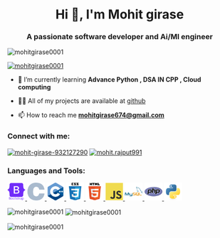 <h1 align="center">Hi 👋, I'm Mohit girase</h1>
<h3 align="center">A passionate software developer and Ai/Ml engineer</h3>

<p align="left"> <img src="https://komarev.com/ghpvc/?username=mohitgirase0001&label=Profile%20views&color=0e75b6&style=flat" alt="mohitgirase0001" /> </p>

<p align="left"> <a href="https://github.com/ryo-ma/github-profile-trophy"><img src="https://github-profile-trophy.vercel.app/?username=mohitgirase0001" alt="mohitgirase0001" /></a> </p>

- 🌱 I’m currently learning **Advance Python , DSA IN CPP , Cloud computing**

- 👨‍💻 All of my projects are available at [github](github)

- 📫 How to reach me **mohitgirase674@gmail.com**

<h3 align="left">Connect with me:</h3>
<p align="left">
<a href="https://linkedin.com/in/mohit-girase-932127290" target="blank"><img align="center" src="https://raw.githubusercontent.com/rahuldkjain/github-profile-readme-generator/master/src/images/icons/Social/linked-in-alt.svg" alt="mohit-girase-932127290" height="30" width="40" /></a>
<a href="https://instagram.com/mohit.rajput991" target="blank"><img align="center" src="https://raw.githubusercontent.com/rahuldkjain/github-profile-readme-generator/master/src/images/icons/Social/instagram.svg" alt="mohit.rajput991" height="30" width="40" /></a>
</p>

<h3 align="left">Languages and Tools:</h3>
<p align="left"> <a href="https://getbootstrap.com" target="_blank" rel="noreferrer"> <img src="https://raw.githubusercontent.com/devicons/devicon/master/icons/bootstrap/bootstrap-plain-wordmark.svg" alt="bootstrap" width="40" height="40"/> </a> <a href="https://www.cprogramming.com/" target="_blank" rel="noreferrer"> <img src="https://raw.githubusercontent.com/devicons/devicon/master/icons/c/c-original.svg" alt="c" width="40" height="40"/> </a> <a href="https://www.w3schools.com/cpp/" target="_blank" rel="noreferrer"> <img src="https://raw.githubusercontent.com/devicons/devicon/master/icons/cplusplus/cplusplus-original.svg" alt="cplusplus" width="40" height="40"/> </a> <a href="https://www.w3schools.com/css/" target="_blank" rel="noreferrer"> <img src="https://raw.githubusercontent.com/devicons/devicon/master/icons/css3/css3-original-wordmark.svg" alt="css3" width="40" height="40"/> </a> <a href="https://www.w3.org/html/" target="_blank" rel="noreferrer"> <img src="https://raw.githubusercontent.com/devicons/devicon/master/icons/html5/html5-original-wordmark.svg" alt="html5" width="40" height="40"/> </a> <a href="https://developer.mozilla.org/en-US/docs/Web/JavaScript" target="_blank" rel="noreferrer"> <img src="https://raw.githubusercontent.com/devicons/devicon/master/icons/javascript/javascript-original.svg" alt="javascript" width="40" height="40"/> </a> <a href="https://www.mysql.com/" target="_blank" rel="noreferrer"> <img src="https://raw.githubusercontent.com/devicons/devicon/master/icons/mysql/mysql-original-wordmark.svg" alt="mysql" width="40" height="40"/> </a> <a href="https://www.php.net" target="_blank" rel="noreferrer"> <img src="https://raw.githubusercontent.com/devicons/devicon/master/icons/php/php-original.svg" alt="php" width="40" height="40"/> </a> <a href="https://www.python.org" target="_blank" rel="noreferrer"> <img src="https://raw.githubusercontent.com/devicons/devicon/master/icons/python/python-original.svg" alt="python" width="40" height="40"/> </a> </p>

<p><img align="left" src="https://github-readme-stats.vercel.app/api/top-langs?username=mohitgirase0001&show_icons=true&locale=en&layout=compact" alt="mohitgirase0001" /></p>

<p>&nbsp;<img align="center" src="https://github-readme-stats.vercel.app/api?username=mohitgirase0001&show_icons=true&locale=en" alt="mohitgirase0001" /></p>

<p><img align="center" src="https://github-readme-streak-stats.herokuapp.com/?user=mohitgirase0001&" alt="mohitgirase0001" /></p>

